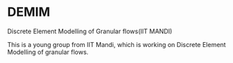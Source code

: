 # DEMIM
Discrete Element Modelling of Granular flows(IIT MANDI)

This is a young group from IIT Mandi, which is working on Discrete Element Modelling of granular flows.
